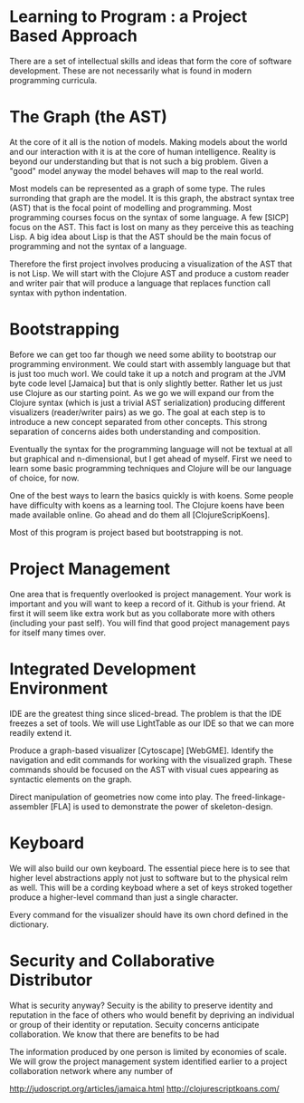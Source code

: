 Learning to Program : a Project Based Approach
==============================================

There are a set of intellectual skills and ideas
that form the core of software development.
These are not necessarily what is found in
modern programming curricula.


The Graph (the AST)
===================

At the core of it all is the notion of models.
Making models about the world and our interaction
with it is at the core of human intelligence.
Reality is beyond our understanding but that is
not such a big problem.  Given a "good" model
anyway the model behaves will map to the real world.

Most models can be represented as a graph of some type.
The rules surronding that graph are the model.
It is this graph, the abstract syntax tree (AST)
that is the focal point of modelling and programming.
Most programming courses focus on the syntax of
some language.  A few [SICP] focus on the AST.
This fact is lost on many as they perceive this
as teaching Lisp.  A big idea about Lisp is
that the AST should be the main focus of programming
and not the syntax of a language.

Therefore the first project involves producing a
visualization of the AST that is not Lisp.
We will start with the Clojure AST and produce
a custom reader and writer pair that will
produce a language that replaces function call
syntax with python indentation.

Bootstrapping
=============

Before we can get too far though we need some
ability to bootstrap our programming environment.
We could start with assembly language but that
is just too much worl.
We could take it up a  notch and program at
the JVM byte code level [Jamaica] but that is only slightly better.
Rather let us just use Clojure as our starting point.
As we go we will expand our from the Clojure syntax
(which is just a trivial AST serialization) producing
different visualizers (reader/writer pairs) as we go.
The goal at each step is to introduce a new concept
separated from other concepts.  This strong separation
of concerns aides both understanding and composition.

Eventually the syntax for the programming language
will not be textual at all but graphical and n-dimensional,
but I get ahead of myself.  First we need to learn
some basic programming techniques and Clojure will be
our language of choice, for now.

One of the best ways to learn the basics quickly is with koens.
Some people have difficulty with koens as a learning tool.
The Clojure koens have been made available online.
Go ahead and do them all [ClojureScripKoens].

Most of this program is project based but bootstrapping is not.

Project Management
==================

One area that is frequently overlooked is project management.
Your work is important and you will want to keep a record of it.
Github is your friend.  At first it will seem like extra
work but as you collaborate more with others (including your past self).
You will find that good project management pays for itself many times over.

Integrated Development Environment
==================================

IDE are the greatest thing since sliced-bread.
The problem is that the IDE freezes a set of tools.
We will use LightTable as our IDE so that we can more
readily extend it.

Produce a graph-based visualizer [Cytoscape] [WebGME].
Identify the navigation and edit commands for working
with the visualized graph.  These commands should
be focused on the AST with visual cues appearing as
syntactic elements on the graph.

Direct manipulation of geometries now come into play.
The freed-linkage-assembler [FLA] is used to demonstrate
the power of skeleton-design.



Keyboard
========

We will also build our own keyboard.
The essential piece here is to see that
higher level abstractions apply not just to software
but to the physical relm as well.
This will be a cording keyboad where a set of
keys stroked together produce a higher-level command
than just a single character.

Every command for the visualizer should have its
own chord defined in the dictionary.



Security and Collaborative Distributor
======================================

What is security anyway?
Secuity is the ability to preserve identity and reputation
in the face of others who would benefit by depriving
an individual or group of their identity or reputation.
Secuity concerns anticipate collaboration.
We know that there are benefits to be had

The information produced by one person is limited by
economies of scale.  We will grow the project management
system identified earlier to a project collaboration network
where any number of




http://judoscript.org/articles/jamaica.html
http://clojurescriptkoans.com/
